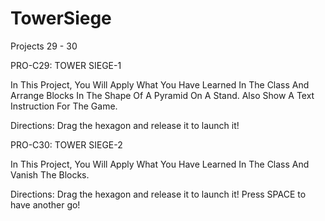 # TowerSiege
Projects 29 - 30

PRO-C29: TOWER SIEGE-1

In This Project, You Will Apply What You Have Learned In The Class And Arrange Blocks In The Shape Of A Pyramid On A Stand. Also Show A Text Instruction For The Game.

Directions: Drag the hexagon and release it to launch it!

PRO-C30: TOWER SIEGE-2

In This Project, You Will Apply What You Have Learned In The Class And Vanish The Blocks.

Directions:
Drag the hexagon and release it to launch it!
Press SPACE to have another go!
